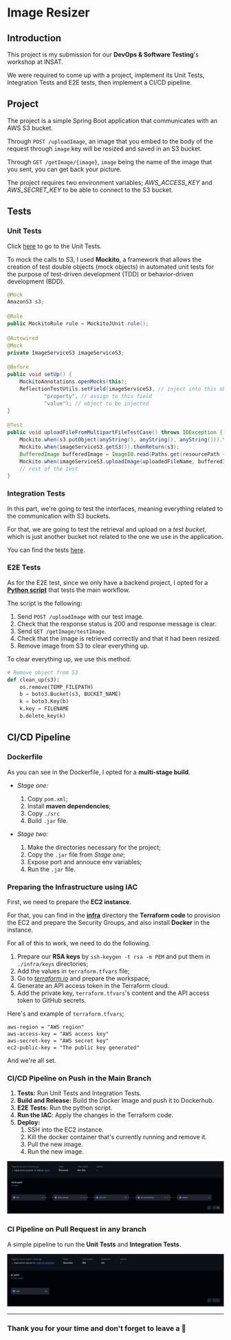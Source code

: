 # Image Resizer

## Introduction

This project is my submission for our __DevOps & Software Testing__'s workshop at INSAT.

We were required to come up with a project, implement its Unit Tests, Integration Tests and E2E tests, then implement a CI/CD pipeline.

## Project

The project is a simple Spring Boot application that communicates with an AWS S3 bucket.

Through `POST /uploadImage`, an image that you embed to the body of the request through `image` key will be resized and saved in an S3 bucket.

Through `GET /getImage/{image}`, `image` being the name of the image that you sent, you can get back your picture.

The project requires two environment variables; *AWS_ACCESS_KEY* and *AWS_SECRET_KEY* to be able to connect to the S3 bucket.

## Tests

### Unit Tests

Click [here](./src/test/java/devops/workshop/photocompressor/UnitTests/) to go to the Unit Tests.

To mock the calls to S3, I used __Mockito__, a framework that allows the creation of test double objects (mock objects) in automated unit tests for the purpose of test-driven development (TDD) or behavior-driven development (BDD).

``` java
@Mock
AmazonS3 s3;

@Rule
public MockitoRule rule = MockitoJUnit.rule();

@Autowired
@Mock
private ImageServiceS3 imageServiceS3;

@Before
public void setUp() {
    MockitoAnnotations.openMocks(this);
    ReflectionTestUtils.setField(imageServiceS3, // inject into this object
            "property", // assign to this field
            "value"); // object to be injected
}

@Test
public void uploadFileFromMultipartFileTestCase() throws IOException {
    Mockito.when(s3.putObject(anyString(), anyString(), anyString())).thenReturn(new PutObjectResult()); // Mock call to S3
    Mockito.when(imageServiceS3.getS3()).thenReturn(s3);
    BufferedImage bufferedImage = ImageIO.read(Paths.get(resourcePath + "/test_image.jpg").toFile());
    Mockito.when(imageServiceS3.uploadImage(uploadedFileName, bufferedImage)).thenCallRealMethod(); // Call real method
    // rest of the test
}
```

### Integration Tests

In this part, we're going to test the interfaces, meaning everything related to the communication with S3 buckets.

For that, we are going to test the retrieval and upload on a _test bucket_, which is just another bucket not related to the one we use in the application.

You can find the tests [here](./src/test/java/devops/workshop/photocompressor/IntegrationTests/).

### E2E Tests

As for the E2E test, since we only have a backend project, I opted for a [__Python script__](./e2e/) that tests the main workflow.

The script is the following:

1. Send `POST /uploadImage` with our test image.
1. Check that the response status is 200 and response message is clear.
1. Send `GET /getImage/testImage`.
1. Check that the image is retrieved correctly and that it had been resized.
1. Remove image from S3 to clear everything up.

To clear everything up, we use this method.

``` python
# Remove object from S3
def clean_up(s3):
    os.remove(TEMP_FILEPATH)
    b = boto3.Bucket(s3, BUCKET_NAME)
    k = boto3.Key(b)
    k.key = FILENAME
    b.delete_key(k)
```

## CI/CD Pipeline

### Dockerfile

As you can see in the Dockerfile, I opted for a __multi-stage build__.

- _Stage one:_
    1. Copy `pom.xml`;
    1. Install __maven dependencies__;
    2. Copy `./src`
    3. Build `.jar` file.

- _Stage two:_
    1. Make the directories necessary for the project;
    1. Copy the `.jar` file from _Stage one_;
    1. Expose port and annouce env variables;
    1. Run the `.jar` file.

### Preparing the Infrastructure using IAC

First, we need to prepare the __EC2 instance__.

For that, you can find in the [__infra__](./infra/) directory the __Terraform code__ to provision the EC2 and prepare the Security Groups, and also install __Docker__ in the instance.

For all of this to work, we need to do the following.

1. Prepare our __RSA keys__ by `ssh-keygen -t rsa -m PEM` and put them in `./infra/keys` directories;
1. Add the values in `terraform.tfvars` file;
1. Go to [_terraform.io_](https://www.terraform.io/) and prepare the workspace;
1. Generate an API access token in the Terraform cloud.
1. Add the private key, `terraform.tfvars`'s content and the API access token to GitHub secrets. 

Here's and example of `terraform.tfvars`;

``` HCL
aws-region = "AWS region"
aws-access-key = "AWS access key"
aws-secret-key = "AWS secret key"
ec2-public-key = "The public key generated"
```

And we're all set.

### CI/CD Pipeline on Push in the Main Branch

1. __Tests:__ Run Unit Tests and Integration Tests.
1. __Build and Release:__ Build the Docker Image and push it to Dockerhub.
1. __E2E Tests:__ Run the python script.
1. __Run the IAC__: Apply the changes in the Terraform code.
1. __Deploy:__
    1. SSH into the EC2 instance.
    1. Kill the docker container that's currently running and remove it.
    1. Pull the new image.
    1. Run the new image.

<p align="center">
    <img src="assets/cicd.png" alt="cicd pipeline">
</p>

### CI Pipeline on Pull Request in any branch

A simple pipeline to run the __Unit Tests__ and __Integration Tests__.

<p align="center">
    <img src="assets/pr.png" alt="pr pipeline">
</p>

--------

### Thank you for your time and don't forget to leave a :star2:
